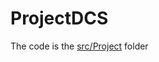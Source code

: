 # ProjectDCS

The code is the [src/Project](https://github.com/cristisocaci/ProjectDCS/tree/main/src/Project) folder
